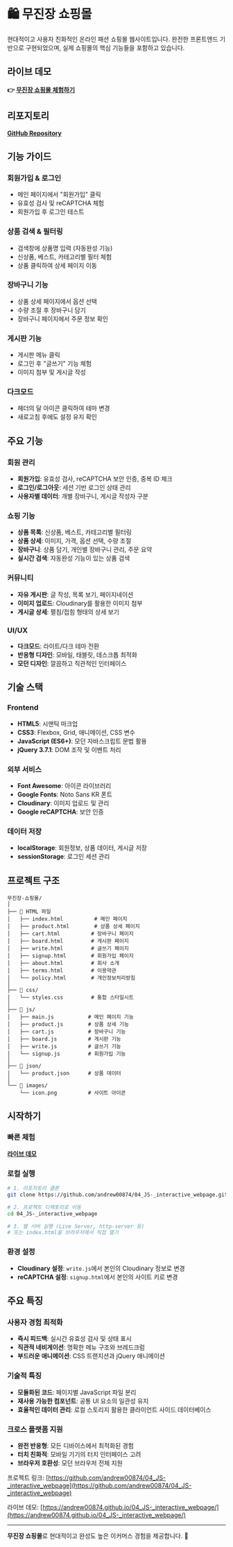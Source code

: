 # 🛍️ 무진장 쇼핑몰 

현대적이고 사용자 친화적인 온라인 패션 쇼핑몰 웹사이트입니다. 완전한 프론트엔드 기반으로 구현되었으며, 실제 쇼핑몰의 핵심 기능들을 포함하고 있습니다.

##  라이브 데모
**👉 [무진장 쇼핑몰 체험하기](https://andrew00874.github.io/04_JS-_interactive_webpage/)**

## 리포지토리
**[GitHub Repository](https://github.com/andrew00874/04_JS-_interactive_webpage.git)**

## 기능 가이드

### 회원가입 & 로그인
- 메인 페이지에서 "회원가입" 클릭
- 유효성 검사 및 reCAPTCHA 체험
- 회원가입 후 로그인 테스트

### 상품 검색 & 필터링
- 검색창에 상품명 입력 (자동완성 기능)
- 신상품, 베스트, 카테고리별 필터 체험
- 상품 클릭하여 상세 페이지 이동

### 장바구니 기능
- 상품 상세 페이지에서 옵션 선택
- 수량 조절 후 장바구니 담기
- 장바구니 페이지에서 주문 정보 확인

### 게시판 기능
- 게시판 메뉴 클릭
- 로그인 후 "글쓰기" 기능 체험
- 이미지 첨부 및 게시글 작성

### 다크모드
- 헤더의 달 아이콘 클릭하여 테마 변경
- 새로고침 후에도 설정 유지 확인

## 주요 기능

### 회원 관리
- **회원가입**: 유효성 검사, reCAPTCHA 보안 인증, 중복 ID 체크
- **로그인/로그아웃**: 세션 기반 로그인 상태 관리
- **사용자별 데이터**: 개별 장바구니, 게시글 작성자 구분

### 쇼핑 기능
- **상품 목록**: 신상품, 베스트, 카테고리별 필터링
- **상품 상세**: 이미지, 가격, 옵션 선택, 수량 조절
- **장바구니**: 상품 담기, 개인별 장바구니 관리, 주문 요약
- **실시간 검색**: 자동완성 기능이 있는 상품 검색

### 커뮤니티
- **자유 게시판**: 글 작성, 목록 보기, 페이지네이션
- **이미지 업로드**: Cloudinary를 활용한 이미지 첨부
- **게시글 상세**: 펼침/접힘 형태의 상세 보기

### UI/UX
- **다크모드**: 라이트/다크 테마 전환
- **반응형 디자인**: 모바일, 태블릿, 데스크톱 최적화
- **모던 디자인**: 깔끔하고 직관적인 인터페이스

## 기술 스택

### Frontend
- **HTML5**: 시맨틱 마크업
- **CSS3**: Flexbox, Grid, 애니메이션, CSS 변수
- **JavaScript (ES6+)**: 모던 자바스크립트 문법 활용
- **jQuery 3.7.1**: DOM 조작 및 이벤트 처리

### 외부 서비스
- **Font Awesome**: 아이콘 라이브러리
- **Google Fonts**: Noto Sans KR 폰트
- **Cloudinary**: 이미지 업로드 및 관리
- **Google reCAPTCHA**: 보안 인증

### 데이터 저장
- **localStorage**: 회원정보, 상품 데이터, 게시글 저장
- **sessionStorage**: 로그인 세션 관리

## 프로젝트 구조

```
무진장-쇼핑몰/
│
├── 📄 HTML 파일
│   ├── index.html          # 메인 페이지
│   ├── product.html        # 상품 상세 페이지
│   ├── cart.html          # 장바구니 페이지
│   ├── board.html         # 게시판 페이지
│   ├── write.html         # 글쓰기 페이지
│   ├── signup.html        # 회원가입 페이지
│   ├── about.html         # 회사 소개
│   ├── terms.html         # 이용약관
│   └── policy.html        # 개인정보처리방침
│
├── 📂 css/
│   └── styles.css         # 통합 스타일시트
│
├── 📂 js/
│   ├── main.js           # 메인 페이지 기능
│   ├── product.js        # 상품 상세 기능
│   ├── cart.js           # 장바구니 기능
│   ├── board.js          # 게시판 기능
│   ├── write.js          # 글쓰기 기능
│   └── signup.js         # 회원가입 기능
│
├── 📂 json/
│   └── product.json      # 상품 데이터
│
└── 📂 images/
    └── icon.png          # 사이트 아이콘
```

## 시작하기

### 빠른 체험
**[라이브 데모](https://andrew00874.github.io/04_JS-_interactive_webpage/)**

### 로컬 실행
```bash
# 1. 리포지토리 클론
git clone https://github.com/andrew00874/04_JS-_interactive_webpage.git

# 2. 프로젝트 디렉토리로 이동
cd 04_JS-_interactive_webpage

# 3. 웹 서버 실행 (Live Server, http-server 등)
# 또는 index.html을 브라우저에서 직접 열기
```

### 환경 설정
- **Cloudinary 설정**: `write.js`에서 본인의 Cloudinary 정보로 변경
- **reCAPTCHA 설정**: `signup.html`에서 본인의 사이트 키로 변경

## 주요 특징

### 사용자 경험 최적화
- **즉시 피드백**: 실시간 유효성 검사 및 상태 표시
- **직관적 네비게이션**: 명확한 메뉴 구조와 브레드크럼
- **부드러운 애니메이션**: CSS 트랜지션과 jQuery 애니메이션

### 기술적 특징
- **모듈화된 코드**: 페이지별 JavaScript 파일 분리
- **재사용 가능한 컴포넌트**: 공통 UI 요소의 일관성 유지
- **효율적인 데이터 관리**: 로컬 스토리지 활용한 클라이언트 사이드 데이터베이스

### 크로스 플랫폼 지원
- **완전 반응형**: 모든 디바이스에서 최적화된 경험
- **터치 친화적**: 모바일 기기의 터치 인터페이스 고려
- **브라우저 호환성**: 모던 브라우저 전체 지원

프로젝트 링크: [https://github.com/andrew00874/04_JS-_interactive_webpage](https://github.com/andrew00874/04_JS-_interactive_webpage)

라이브 데모: [https://andrew00874.github.io/04_JS-_interactive_webpage/](https://andrew00874.github.io/04_JS-_interactive_webpage/)

---

**무진장 쇼핑몰**로 현대적이고 완성도 높은 이커머스 경험을 제공합니다. 🌟
